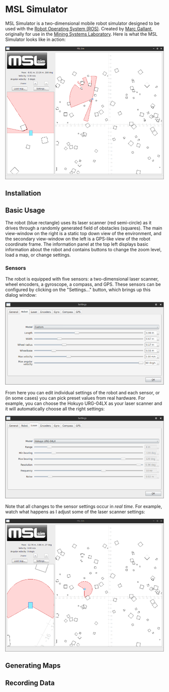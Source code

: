 # MSL Simulator
MSL Simulator is a two-dimensional mobile robot simulator designed to be used with the [Robot Operating System (ROS)](http://www.ros.org). Created by [Marc Gallant](http://marcgallant.ca), originally for use in the [Mining Systems Laboratory](http://msl.engineering.queensu.ca). Here is what the MSL Simulator looks like in action:

![MSL Simulator](images/msl_sim.gif)

## Installation

## Basic Usage
The robot (blue rectangle) uses its laser scanner (red semi-circle) as it drives through a randomly generated field of obstacles (squares). The main view-window on the right is a static top down view of the environment, and the secondary view-window on the left is a GPS-like view of the robot coordinate frame. The information panel at the top left displays basic information about the robot and contains buttons to change the zoom level, load a map, or change settings.

### Sensors
The robot is equipped with five sensors: a two-dimensional laser scanner, wheel encoders, a gyroscope, a compass, and GPS. These sensors can be configured by clicking on the "Settings..." button, which brings up this dialog window:

![MSL Simulator](images/settings_dialog.png)

From here you can edit individual settings of the robot and each sensor, or (in some cases) you can pick preset values from real hardware. For example, you can choose the Hokuyo URG-04LX as your laser scanner and it will automatically choose all the right settings:

![MSL Simulator](images/hokuyo.png)

Note that all changes to the sensor settings occur in *real time*. For example, watch what happens as I adjust some of the laser scanner settings:

![MSL Simulator](images/laser.gif)

## Generating Maps

## Recording Data